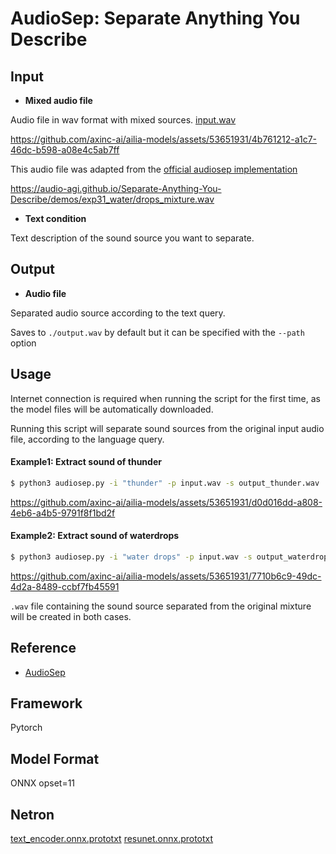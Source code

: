# AudioSep: Separate Anything You Describe

## Input

* **Mixed audio file**

Audio file in wav format with mixed sources. [input.wav](./input.wav)

https://github.com/axinc-ai/ailia-models/assets/53651931/4b761212-a1c7-46dc-b598-a08e4c5ab7ff

This audio file was adapted from the [official audiosep implementation](https://github.com/Audio-AGI/AudioSep)

https://audio-agi.github.io/Separate-Anything-You-Describe/demos/exp31_water/drops_mixture.wav

* **Text condition**

Text description of the sound source you want to separate.

## Output

* **Audio file**

Separated audio source according to the text query.

Saves to ```./output.wav``` by default but it can be specified with the ```--path``` option 

## Usage
Internet connection is required when running the script for the first time, as the model files will be automatically downloaded.

Running this script will separate sound sources from the original input audio file, according to the language query.

#### Example1: Extract sound of thunder
```bash
$ python3 audiosep.py -i "thunder" -p input.wav -s output_thunder.wav
```
https://github.com/axinc-ai/ailia-models/assets/53651931/d0d016dd-a808-4eb6-a4b5-9791f8f1bd2f

#### Example2: Extract sound of waterdrops
```bash
$ python3 audiosep.py -i "water drops" -p input.wav -s output_waterdrops.wav
```
https://github.com/axinc-ai/ailia-models/assets/53651931/7710b6c9-49dc-4d2a-8489-ccbf7fb45591

```.wav``` file containing the sound source separated from the original mixture will be created in both cases.

## Reference

* [AudioSep](https://github.com/Audio-AGI/AudioSep)

## Framework

Pytorch






## Model Format

ONNX opset=11

## Netron

[text_encoder.onnx.prototxt]()
[resunet.onnx.prototxt]()



